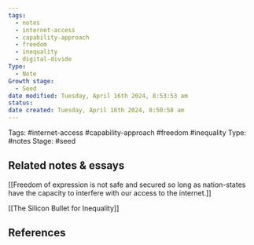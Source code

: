 ```yaml
---
tags:
  - notes
  - internet-access
  - capability-approach
  - freedom
  - inequality
  - digital-divide
Type:
  - Note
Growth stage:
  - Seed
date modified: Tuesday, April 16th 2024, 8:53:53 am
status:
date created: Tuesday, April 16th 2024, 8:50:58 am
---
```

Tags: #internet-access #capability-approach #freedom #inequality 
Type: #notes 
Stage: #seed


## Related notes & essays
[[Freedom of expression is not safe and secured so long as nation-states have the capacity to interfere with our access to the internet.]]

[[The Silicon Bullet for Inequality]]

## References